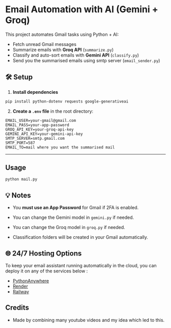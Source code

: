 # Email Automation with AI (Gemini + Groq)
This project automates Gmail tasks using Python + AI:

- Fetch unread Gmail messages
- Summarize emails with **Groq API** (`summarize.py`)
- Classify and auto-sort emails with **Gemini API** (`classify.py`)
- Send you the summarised emails using smtp server (`email_sender.py`)

## 🛠 Setup

1. **Install dependencies**

```bash
pip install python-dotenv requests google-generativeai
```

2. **Create a `.env` file** in the root directory:

```env
EMAIL_USER=your-gmail@gmail.com
EMAIL_PASS=your-app-password
GROQ_API_KEY=your-groq-api-key
GEMINI_API_KEY=your-gemini-api-key
SMTP_SERVER=smtp.gmail.com
SMTP_PORT=587
EMAIL_TO=mail where you want the summarised mail
```

---

## Usage

```bash
python mail.py
```

## 💡 Notes

- You **must use an App Password** for Gmail if 2FA is enabled.

- You can change the Gemini model in `gemini.py` if needed.
- You can change the Groq model in `groq.py` if needed.
- Classification folders will be created in your Gmail automatically.

## 🌐 24/7 Hosting Options

To keep your email assistant running automatically in the cloud, you can deploy it on any of the services below :

- [PythonAnywhere](https://www.pythonanywhere.com)
- [Render](https://render.com)
- [Railway](https://railway.app)

## Credits 
- Made by combining many youtube videos and my idea which led to this.